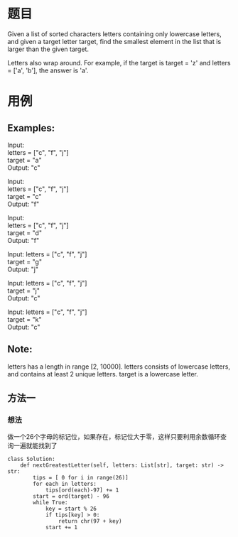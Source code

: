 # 题目
Given a list of sorted characters letters containing only lowercase letters, and given a target letter target, find the smallest element in the list that is larger than the given target.

Letters also wrap around. For example, if the target is target = 'z' and letters = ['a', 'b'], the answer is 'a'.

# 用例

## Examples:
Input:  
letters = ["c", "f", "j"]  
target = "a"  
Output: "c"  

Input:  
letters = ["c", "f", "j"]  
target = "c"  
Output: "f"  

Input:  
letters = ["c", "f", "j"]  
target = "d"  
Output: "f"  

Input:
letters = ["c", "f", "j"]  
target = "g"  
Output: "j"  

Input:
letters = ["c", "f", "j"]  
target = "j"  
Output: "c"  

Input:
letters = ["c", "f", "j"]  
target = "k"  
Output: "c"  
## Note:
letters has a length in range [2, 10000].
letters consists of lowercase letters, and contains at least 2 unique letters.
target is a lowercase letter.
## 方法一
### 想法
做一个26个字母的标记位，如果存在，标记位大于零，这样只要利用余数循环查询一遍就能找到了
```
class Solution:
    def nextGreatestLetter(self, letters: List[str], target: str) -> str:
        tips = [ 0 for i in range(26)]
        for each in letters:
            tips[ord(each)-97] += 1
        start = ord(target) - 96
        while True:
            key = start % 26
            if tips[key] > 0:
                return chr(97 + key)
            start += 1

```
